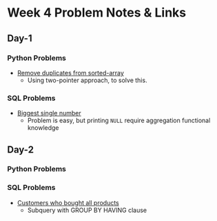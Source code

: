 # Week 4 Problem Notes & Links

## Day-1
### Python Problems
- [Remove duplicates from sorted-array](https://leetcode.com/problems/remove-duplicates-from-sorted-array/description/)
    + Using two-pointer approach, to solve this.
### SQL Problems
- [Biggest single number](https://leetcode.com/problems/biggest-single-number/description/?envType=study-plan-v2&envId=top-sql-50)
    + Problem is easy, but printing `NULL` require aggregation functional knowledge

## Day-2
### Python Problems
### SQL Problems
- [Customers who bought all products](https://leetcode.com/problems/customers-who-bought-all-products/?envType=study-plan-v2&envId=top-sql-50)
    + Subquery with GROUP BY HAVING clause